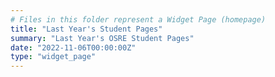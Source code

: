 ```yaml
---
# Files in this folder represent a Widget Page (homepage)
title: "Last Year's Student Pages"
summary: "Last Year's OSRE Student Pages"
date: "2022-11-06T00:00:00Z"
type: "widget_page"
---
```

